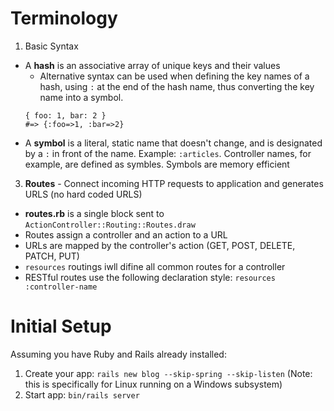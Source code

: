 # Terminology
1. Basic Syntax
  - A **hash** is an associative array of unique keys and their values
    - Alternative syntax can be used when defining the key names of a hash, using `:` at the end of the hash name, thus converting the key name into a symbol.
    ```
    { foo: 1, bar: 2 }
    #=> {:foo=>1, :bar=>2}
    ```
  - A **symbol** is a literal, static name that doesn't change, and is designated by a `:` in front of the name. Example: `:articles`. Controller names, for example, are defined as symbles. Symbols are memory efficient
3. **Routes** - Connect incoming HTTP requests to application and generates URLS (no hard coded URLS)
  - **routes.rb** is a single block sent to `ActionController::Routing::Routes.draw`
  - Routes assign a controller and an action to a URL
  - URLs are mapped by the controller's action (GET, POST, DELETE, PATCH, PUT)
  - `resources` routings iwll difine all common routes for a controller
  - RESTful routes use the following declaration style: `resources :controller-name`

# Initial Setup
Assuming you have Ruby and Rails already installed:
1. Create your app: `rails new blog --skip-spring --skip-listen` (Note: this is specifically for Linux running on a Windows subsystem)
3. Start app: `bin/rails server`


